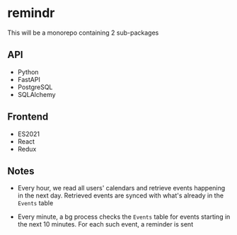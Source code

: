 # remindr

This will be a monorepo containing 2 sub-packages

## API

- Python
- FastAPI
- PostgreSQL
- SQLAlchemy

## Frontend

- ES2021
- React
- Redux

## Notes

- Every hour, we read all users' calendars and retrieve events happening in the next day. Retrieved events are synced with what's already in the `Events` table

- Every minute, a bg process checks the `Events` table for events starting in the next 10 minutes. For each such event, a reminder is sent
